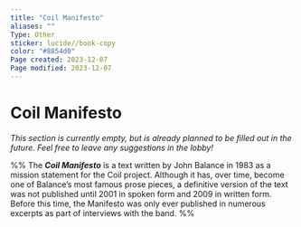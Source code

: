 ```yaml
---
title: "Coil Manifesto"
aliases: ""
Type: Other
sticker: lucide//book-copy
color: "#8854d0"
Page created: 2023-12-07
Page modified: 2023-12-07
---
```


# Coil Manifesto

*This section is currently empty, but is already planned to be filled out in the future. Feel free to leave any suggestions in the lobby!*

%%
The *__Coil Manifesto__* is a text written by John Balance in 1983 as a mission statement for the Coil project. Although it has, over time, become one of Balance’s most famous prose pieces, a definitive version of the text was not published until 2001 in spoken form and 2009 in written form. Before this time, the Manifesto was only ever published in numerous excerpts as part of interviews with the band.
%%
